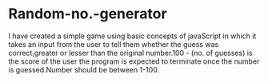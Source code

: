 # Random-no.-generator
I have created a  simple game using basic concepts of javaScript in which it  takes an input from the user to tell them whether the guess was correct,greater or lesser than the original number.100 - (no. of guesses) is the score of the user the program is expected to terminate once the number is guessed.Number should be between 1-100.
